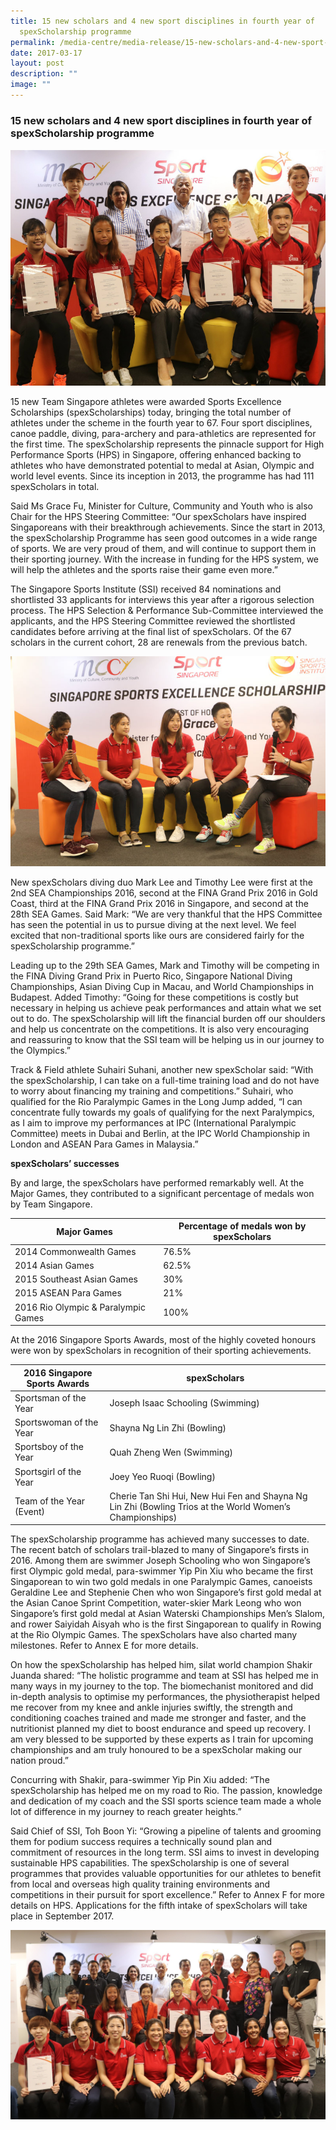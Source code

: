 ```yaml
---
title: 15 new scholars and 4 new sport disciplines in fourth year of
  spexScholarship programme
permalink: /media-centre/media-release/15-new-scholars-and-4-new-sport-disciplines-in-fourth-year-of/
date: 2017-03-17
layout: post
description: ""
image: ""
---
```

### **15 new scholars and 4 new sport disciplines in fourth year of spexScholarship programme**
![](/images/Media%20Centre/Media%20Release/2017/March/Minister%20Fu%20with%20some%20of%20the%2015%20new%20spexScholars%20800x600.jpeg)

15 new Team Singapore athletes were awarded Sports Excellence Scholarships (spexScholarships) today, bringing the total number of athletes under the scheme in the fourth year to 67. Four sport disciplines, canoe paddle, diving, para-archery and para-athletics are represented for the first time. The spexScholarship represents the pinnacle support for High Performance Sports (HPS) in Singapore, offering enhanced backing to athletes who have demonstrated potential to medal at Asian, Olympic and world level events. Since its inception in 2013, the programme has had 111 spexScholars in total.

Said Ms Grace Fu, Minister for Culture, Community and Youth who is also Chair for the HPS Steering Committee: “Our spexScholars have inspired Singaporeans with their breakthrough achievements. Since the start in 2013, the spexScholarship Programme has seen good outcomes in a wide range of sports. We are very proud of them, and will continue to support them in their sporting journey.  With the increase in funding for the HPS system, we will help the athletes and the sports raise their game even more.”

The Singapore Sports Institute (SSI) received 84 nominations and shortlisted 33 applicants for interviews this year after a rigorous selection process. The HPS Selection & Performance Sub-Committee interviewed the applicants, and the HPS Steering Committee reviewed the shortlisted candidates before arriving at the final list of spexScholars. Of the 67 scholars in the current cohort, 28 are renewals from the previous batch.

![](/images/Media%20Centre/Media%20Release/2017/March/Sharing%20by%20existing%20SpexScholars.jpeg)

New spexScholars diving duo Mark Lee and Timothy Lee were first at the 2nd SEA Championships 2016, second at the FINA Grand Prix 2016 in Gold Coast, third at the FINA Grand Prix 2016 in Singapore, and second at the 28th SEA Games. Said Mark: “We are very thankful that the HPS Committee has seen the potential in us to pursue diving at the next level. We feel excited that non-traditional sports like ours are considered fairly for the spexScholarship programme.”

Leading up to the 29th SEA Games, Mark and Timothy will be competing in the FINA Diving Grand Prix in Puerto Rico, Singapore National Diving Championships, Asian Diving Cup in Macau, and World Championships in Budapest. Added Timothy: “Going for these competitions is costly but necessary in helping us achieve peak performances and attain what we set out to do. The spexScholarship will lift the financial burden off our shoulders and help us concentrate on the competitions. It is also very encouraging and reassuring to know that the SSI team will be helping us in our journey to the Olympics.”  

Track & Field athlete Suhairi Suhani, another new spexScholar said: “With the spexScholarship, I can take on a full-time training load and do not have to worry about financing my training and competitions.” Suhairi, who qualified for the Rio Paralympic Games in the Long Jump added, “I can concentrate fully towards my goals of qualifying for the next Paralympics, as I aim to improve my performances at IPC (International Paralympic Committee) meets in Dubai and Berlin, at the IPC World Championship in London and ASEAN Para Games in Malaysia.”

**spexScholars’ successes**

By and large, the spexScholars have performed remarkably well. At the Major Games, they contributed to a significant percentage of medals won by Team Singapore.

| Major Games | Percentage of medals won by spexScholars | 
| -------- | -------- | 
| 2014 Commonwealth Games     | 76.5%     | 
| 2014 Asian Games | 62.5% |
| 2015 Southeast Asian Games | 30% |
| 2015 ASEAN Para Games | 21% |
| 2016 Rio Olympic & Paralympic Games | 100% |


At the 2016 Singapore Sports Awards, most of the highly coveted honours were won by spexScholars in recognition of their sporting achievements.

| 2016 Singapore Sports Awards | spexScholars | 
| -------- | -------- | 
| Sportsman of the Year     | Joseph Isaac Schooling (Swimming)     | 
| Sportswoman of the Year | Shayna Ng Lin Zhi (Bowling) |
| Sportsboy of the Year | Quah Zheng Wen (Swimming) |
| Sportsgirl of the Year | Joey Yeo Ruoqi (Bowling) |
| Team of the Year (Event) | Cherie Tan Shi Hui, New Hui Fen and Shayna Ng Lin Zhi (Bowling Trios at the World Women’s Championships) |

The spexScholarship programme has achieved many successes to date. The recent batch of scholars trail-blazed to many of Singapore’s firsts in 2016. Among them are swimmer Joseph Schooling who won Singapore’s first Olympic gold medal, para-swimmer Yip Pin Xiu who became the first Singaporean to win two gold medals in one Paralympic Games, canoeists Geraldine Lee and Stephenie Chen who won Singapore’s first gold medal at the Asian Canoe Sprint Competition, water-skier Mark Leong who won Singapore’s first gold medal at Asian Waterski Championships Men’s Slalom, and rower Saiyidah Aisyah who is the first Singaporean to qualify in Rowing at the Rio Olympic Games. The spexScholars have also charted many milestones. Refer to Annex E for more details.

On how the spexScholarship has helped him, silat world champion Shakir Juanda shared: “The holistic programme and team at SSI has helped me in many ways in my journey to the top. The biomechanist monitored and did in-depth analysis to optimise my performances, the physiotherapist helped me recover from my knee and ankle injuries swiftly, the strength and conditioning coaches trained and made me stronger and faster, and the nutritionist planned my diet to boost endurance and speed up recovery. I am very blessed to be supported by these experts as I train for upcoming championships and am truly honoured to be a spexScholar making our nation proud.”

Concurring with Shakir, para-swimmer Yip Pin Xiu added: “The spexScholarship has helped me on my road to Rio. The passion, knowledge and dedication of my coach and the SSI sports science team made a whole lot of difference in my journey to reach greater heights.”

Said Chief of SSI, Toh Boon Yi: “Growing a pipeline of talents and grooming them for podium success requires a technically sound plan and commitment of resources in the long term. SSI aims to invest in developing sustainable HPS capabilities. The spexScholarship is one of several programmes that provides valuable opportunities for our athletes to benefit from local and overseas high quality training environments and competitions in their pursuit for sport excellence.” Refer to Annex F for more details on HPS. Applications for the fifth intake of spexScholars will take place in September 2017.

![](/images/Media%20Centre/Media%20Release/2017/March/Minister%20Fu%20with%20the%20new%20SpexScholars%20SportSG%20and%20NSAs.jpeg)